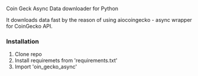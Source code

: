 Coin Geck Async Data downloader for Python

It downloads data fast by the reason of using aiocoingecko - async wrapper for CoinGecko API.

### Installation
1. Clone repo
2. Install requiremets from 'requirements.txt'
3. Import 'oin_gecko_async'
